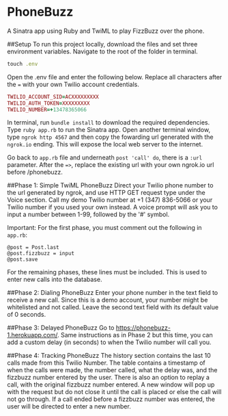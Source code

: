 # PhoneBuzz
A Sinatra app using Ruby and TwiML to play FizzBuzz over the phone.

##Setup
To run this project locally, download the files and set three environment variables. Navigate to the root of the folder in terminal.

```ruby
touch .env
```
Open the .env file and enter the following below. Replace all characters after the `=` with your own Twilio account credentials.

```ruby
TWILIO_ACCOUNT_SID=ACXXXXXXXXX
TWILIO_AUTH_TOKEN=XXXXXXXXX
TWILIO_NUMBER=+13478365066
```
In terminal, run `bundle install` to download the required dependencies. Type `ruby app.rb` to run the Sinatra app. Open another terminal window, type `ngrok http 4567` and then copy the fowarding url generated with the `ngrok.io` ending. This will expose the local web server to the internet.

Go back to `app.rb` file and underneath `post 'call' do`, there is a `:url` parameter. After the `=>`, replace the existing url with your own ngrok.io url before /phonebuzz.

##Phase 1: Simple TwiML PhoneBuzz
Direct your Twilio phone number to the url generated by ngrok, and use HTTP GET request type under the Voice section. Call my demo Twilio number at +1 (347) 836-5066 or your Twilio number if you used your own instead. A voice prompt will ask you to input a number between 1-99, followed by the '#' symbol.

Important: For the first phase, you must comment out the following in `app.rb`:
```
@post = Post.last
@post.fizzbuzz = input
@post.save
```
For the remaining phases, these lines must be included. This is used to enter new calls into the database.

##Phase 2: Dialing PhoneBuzz
Enter your phone number in the text field to receive a new call. Since this is a demo account, your number might be whitelisted and not called. Leave the second text field with its default value of 0 seconds.

##Phase 3: Delayed PhoneBuzz
Go to https://phonebuzz-1.herokuapp.com/. Same instructions as in Phase 2 but this time, you can add a custom delay (in seconds) to when the Twilio number will call you.

##Phase 4: Tracking PhoneBuzz
The history section contains the last 10 calls made from this Twilio Number. The table contains a timestamp of when the calls were made, the number called, what the delay was, and the fizzbuzz number entered by the user. There is also an option to replay a call, with the original fizzbuzz number entered. A new window will pop up with the request but do not close it until the call is placed or else the call will not go through. If a call ended before a fizzbuzz number was entered, the user will be directed to enter a new number.
